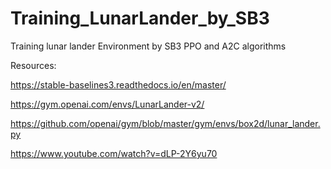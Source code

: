 # Training_LunarLander_by_SB3
Training lunar lander Environment by SB3 PPO and A2C algorithms

Resources:

https://stable-baselines3.readthedocs.io/en/master/

https://gym.openai.com/envs/LunarLander-v2/

https://github.com/openai/gym/blob/master/gym/envs/box2d/lunar_lander.py

https://www.youtube.com/watch?v=dLP-2Y6yu70



